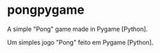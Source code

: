 # pongpygame
 A simple "Pong" game made in Pygame [Python].

 Um simples jogo "Pong" feito em Pygame [Python].
